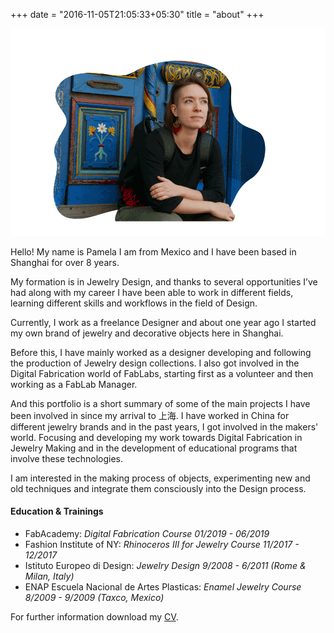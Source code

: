 +++
date = "2016-11-05T21:05:33+05:30"
title = "about"
+++

![Pame profile pic][1]

Hello! My name is Pamela I am from Mexico and I have been based in Shanghai for over 8 years.

My formation is in Jewelry Design, and thanks to several opportunities I’ve had along with my career I have been able to work in different fields, learning different skills and workflows in the field of Design.

Currently, I work as a freelance Designer and about one year ago I started my own brand of jewelry and decorative objects here in Shanghai.

Before this, I have mainly worked as a designer developing and following the production of Jewelry design collections. I also got involved in the Digital Fabrication world of FabLabs, starting first as a volunteer and then working as a FabLab Manager.

And this portfolio is a short summary of some of the main projects I have been involved in since my arrival to 上海.
I have worked in China for different jewelry brands and in the past years, I got involved in the makers' world. Focusing and developing my work towards Digital Fabrication in Jewelry Making and in the development of educational programs that involve these technologies.

I am interested in the making process of objects, experimenting new and old techniques and integrate them consciously into the Design process.

#### Education & Trainings

* FabAcademy: *Digital Fabrication Course 01/2019 - 06/2019*
* Fashion Institute of NY: *Rhinoceros III for Jewelry Course 11/2017 - 12/2017*
* Istituto Europeo di Design: *Jewelry Design 9/2008 - 6/2011 (Rome & Milan, Italy)*
* ENAP Escuela Nacional de Artes Plasticas: *Enamel Jewelry Course 8/2009 - 9/2009 (Taxco, Mexico)*

For further information download my [CV](/img/CV/2022_PMARTELLO_CV.pdf).

[1]: /img/aboutv3.gif
